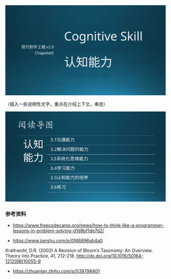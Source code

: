 


<img src="img/Slide1.SVG"/>

（插入一些说明性文字，重点在介绍上下文，串连）

<img src="img/Slide2.SVG"/>



### 参考资料

- https://www.freecodecamp.org/news/how-to-think-like-a-programmer-lessons-in-problem-solving-d1d8bf1de7d2/

- https://www.jianshu.com/p/0f46896ab4a0

Krathwohl, D.R. (2002) A Revision of Bloom’s Taxonomy: An Overview. Theory into Practice, 41, 212-218. http://dx.doi.org/10.1016/S0164-1212(98)10055-9

- https://zhuanlan.zhihu.com/p/539798401
